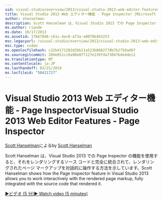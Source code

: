 ```yaml
---
uid: visual-studio/overview/2013/visual-studio-2013-web-editor-features-page-inspector
title: Visual Studio 2013 Web エディター機能 - Page Inspector |Microsoft Docs
author: shanselman
description: Scott Hanselman は、Visual Studio 2013 での Page Inspector の機能を使用すると、レンダリングされたページのマークアップを完全に統合された w を対話的に操作する方法を示しています.
ms.author: riande
ms.date: 10/17/2013
ms.assetid: 17b67048-c61c-4ac0-a73a-a8079b493253
msc.legacyurl: /visual-studio/overview/2013/visual-studio-2013-web-editor-features-page-inspector
msc.type: video
ms.openlocfilehash: c32b4171202d2bb11a523b8882f70b7b2750ad6f
ms.sourcegitcommit: 289e051cc8a90e8f7127e239fda73047bde4de12
ms.translationtype: MT
ms.contentlocale: ja-JP
ms.lasthandoff: 03/25/2019
ms.locfileid: "58421727"
---
```

<a name="visual-studio-2013-web-editor-features---page-inspector"></a><span data-ttu-id="44000-103">Visual Studio 2013 Web エディター機能 - Page Inspector</span><span class="sxs-lookup"><span data-stu-id="44000-103">Visual Studio 2013 Web Editor Features - Page Inspector</span></span>
====================
<span data-ttu-id="44000-104">[Scott Hanselman](https://github.com/shanselman)による</span><span class="sxs-lookup"><span data-stu-id="44000-104">by [Scott Hanselman](https://github.com/shanselman)</span></span>

<span data-ttu-id="44000-105">Scott Hanselman は、Visual Studio 2013 での Page Inspector の機能を使用すると、それをレンダリングするソース コードと完全に統合されて、レンダリングされたページ マークアップを対話的に操作する方法を示しています。</span><span class="sxs-lookup"><span data-stu-id="44000-105">Scott Hanselman shows how the Page Inspector feature in Visual Studio 2013 allows you to work interactively with the rendered page markup, fully integrated with the source code that rendered it.</span></span>

[<span data-ttu-id="44000-106">&#9654;ビデオ (5 分)</span><span class="sxs-lookup"><span data-stu-id="44000-106">&#9654; Watch video (5 minutes)</span></span>](https://channel9.msdn.com/Blogs/ASP-NET-Site-Videos/visual-studio-2013-web-editor-features-page-inspector)

